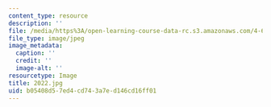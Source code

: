 ```yaml
---
content_type: resource
description: ''
file: /media/https%3A/open-learning-course-data-rc.s3.amazonaws.com/4-614-religious-architecture-and-islamic-cultures-fall-2002/b05408d57ed4cd743a7ed146cd16ff01_2022.jpg
file_type: image/jpeg
image_metadata:
  caption: ''
  credit: ''
  image-alt: ''
resourcetype: Image
title: 2022.jpg
uid: b05408d5-7ed4-cd74-3a7e-d146cd16ff01
---
```

